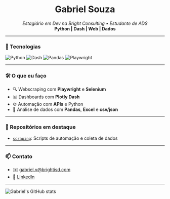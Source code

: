 <h1 align="center">Gabriel Souza </h1>
<p align="center">
  <em>Estagiário em Dev na Bright Consulting • Estudante de ADS</em><br>
  <strong>Python | Dash | Web | Dados</strong>
</p>

---

### 🚀 Tecnologias

![Python](https://img.shields.io/badge/Python-3670A0?style=for-the-badge&logo=python&logoColor=white)
![Dash](https://img.shields.io/badge/Plotly%20Dash-3E4E88?style=for-the-badge&logo=plotly&logoColor=white)
![Pandas](https://img.shields.io/badge/Pandas-150458?style=for-the-badge&logo=pandas&logoColor=white)
![Playwright](https://img.shields.io/badge/Playwright-45ba63?style=for-the-badge&logo=microsoft&logoColor=white)

---

### 🛠️ O que eu faço

- 🔍 Webscraping com **Playwright** e **Selenium**
- 📊 Dashboards com **Plotly Dash**
- ⚙️ Automação com **APIs** e Python
- 📂 Análise de dados com **Pandas**, **Excel** e **csv/json**

---

### 📌 Repositórios em destaque

- [`scraping`](https://github.com/GabrielBright/scraping): Scripts de automação e coleta de dados

---

### 📫 Contato

- ✉️ [gabriel.v@brightisd.com](mailto:gabriel.v@brightisd.com)  
- 🔗 [LinkedIn](https://www.linkedin.com/in/gabriel-souza-6750652a1)

---

![Gabriel's GitHub stats](https://github-readme-stats.vercel.app/api?username=GabrielBright&show_icons=true&theme=github_dark)
